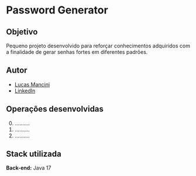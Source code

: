 # Password Generator

## Objetivo
Pequeno projeto desenvolvido para reforçar conhecimentos adquiridos com a finalidade de gerar senhas fortes em diferentes padrões.

## Autor

- [Lucas Mancini](https://www.github.com.br/mancinilucas)
- [LinkedIn](https://www.linkedin.com/in/lucasgmancini/)

## Operações desenvolvidas

0. ..........
1. ..........
2. ..........

## Stack utilizada
**Back-end:** Java 17